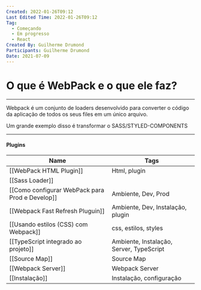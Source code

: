 ```yaml
---
Created: 2022-01-26T09:12
Last Edited Time: 2022-01-26T09:12
Tag:
  - Começando
  - Em progresso
  - React
Created By: Guilherme Drumond
Participants: Guilherme Drumond
Date: 2021-07-09
---
```

# O que é WebPack e o que ele faz?

---

Webpack é um conjunto de loaders desenvolvido para converter o código da aplicação de todos os seus files em um único arquivo.

Um grande exemplo disso é transformar o SASS/STYLED-COMPONENTS

---

#### Plugins

|Name|Tags|
|---|---|
|[[WebPack HTML Plugin]]|Html, plugin|
|[[Sass Loader]]||
|[[Como configurar WebPack para Prod e Develop]]|Ambiente, Dev, Prod|
|[[Webpack Fast Refresh Pluguin]]|Ambiente, Dev, Instalação, plugin|
|[[Usando estilos (CSS) com Webpack]]|css, estilos, styles|
|[[TypeScript integrado ao projeto]]|Ambiente, Instalação, Server, TypeScript|
|[[Source Map]]|Source Map|
|[[Webpack Server]]|Webpack Server|
|[[Instalação]]|Instalação, configuração|